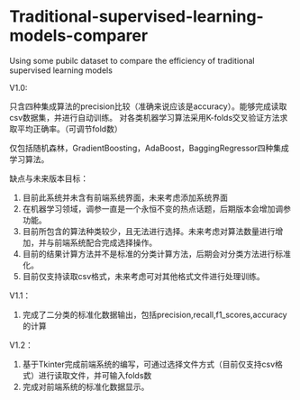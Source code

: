 # Traditional-supervised-learning-models-comparer
Using some pubilc dataset to compare the efficiency of traditional supervised learning models

V1.0:

只含四种集成算法的precision比较（准确来说应该是accuracy）。能够完成读取csv数据集，并进行自动训练。
对各类机器学习算法采用K-folds交叉验证方法求取平均正确率。（可调节fold数）

仅包括随机森林，GradientBoosting，AdaBoost，BaggingRegressor四种集成学习算法。

缺点与未来版本目标：
1. 目前此系统并未含有前端系统界面，未来考虑添加系统界面
2. 在机器学习领域，调参一直是一个永恒不变的热点话题，后期版本会增加调参功能。
3. 目前所包含的算法种类较少，且无法进行选择。未来考虑对算法数量进行增加，并与前端系统配合完成选择操作。
4. 目前的结果计算方法并不是标准的分类计算方法，后期会对分类方法进行标准化。
5. 目前仅支持读取csv格式，未来考虑可对其他格式文件进行处理训练。


V1.1：

1. 完成了二分类的标准化数据输出，包括precision,recall,f1_scores,accuracy的计算

V1.2：

1. 基于Tkinter完成前端系统的编写，可通过选择文件方式（目前仅支持csv格式）进行读取文件，并可输入folds数
2. 完成对前端系统的标准化数据显示。
